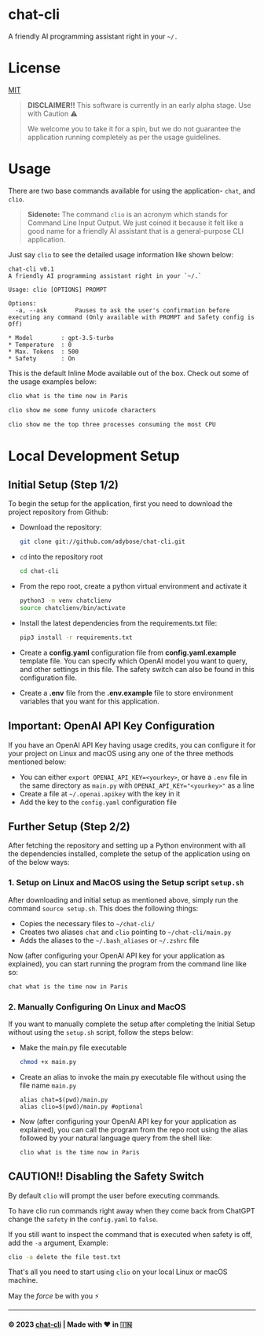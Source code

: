 # chat-cli
A friendly AI programming assistant right in your `~/.`


# License
[MIT](LICENSE)


> **DISCLAIMER!!** This software is currently in an early alpha stage. Use with Caution ⚠️
>
> We welcome you to take it for a spin, but we do not guarantee the application running completely as per the usage guidelines.


# Usage
There are two base commands available for using the application- 
`chat`, and `clio`.

> **Sidenote:** The command `clio` is an acronym which stands for Command Line Input Output. We just coined it because it felt like a good name for a friendly AI assistant that is a general-purpose CLI application.

Just say `clio` to see the detailed usage information like shown below:
```
chat-cli v0.1
A friendly AI programming assistant right in your `~/.`

Usage: clio [OPTIONS] PROMPT

Options:
  -a, --ask        Pauses to ask the user's confirmation before executing any command (Only available with PROMPT and Safety config is Off)

* Model        : gpt-3.5-turbo
* Temperature  : 0
* Max. Tokens  : 500
* Safety       : On
```
This is the default Inline Mode available out of the box. Check out some of the usage examples below:
```bash
clio what is the time now in Paris

clio show me some funny unicode characters

clio show me the top three processes consuming the most CPU
```


# Local Development Setup

## Initial Setup (Step 1/2)
To begin the setup for the application, first you need to download the project repository from Github:
- Download the repository:
  ```bash
  git clone git://github.com/adybose/chat-cli.git
  ```
- `cd` into the repository root
  ```bash
  cd chat-cli
  ```
- From the repo root, create a python virtual environment and activate it
  ```bash
  python3 -m venv chatclienv
  source chatclienv/bin/activate
  ```
- Install the latest dependencies from the requirements.txt file:
  ```bash
  pip3 install -r requirements.txt
  ```

- Create a **config.yaml** configuration file from **config.yaml.example** template file. You can specify which OpenAI model you want to query, and other settings in this file. The safety switch can also be found in this configuration file.
- Create a **.env** file from the **.env.example** file to store environment variables that you want for this application.


## Important: OpenAI API Key Configuration
If you have an OpenAI API Key having usage credits, you can configure it for your project on Linux and macOS using any one of the three methods mentioned below:
- You can either `export OPENAI_API_KEY=<yourkey>`, or have a `.env` file in the same directory as `main.py` with `OPENAI_API_KEY="<yourkey>"` as a line
- Create a file at `~/.openai.apikey` with the key in it
- Add the key to the `config.yaml` configuration file

## Further Setup (Step 2/2)
After fetching the repository and setting up a Python environment with all the dependencies installed, complete the setup of the application using on of the below ways:

### 1. Setup on Linux and MacOS using the Setup script `setup.sh`
After downloading and initial setup as mentioned above, simply run the command `source setup.sh`. This does the following things:
- Copies the necessary files to `~/chat-cli/`
- Creates two aliases `chat` and `clio` pointing to `~/chat-cli/main.py`
- Adds the aliases to the `~/.bash_aliases` or `~/.zshrc` file

Now (after configuring your OpenAI API key for your application as explained), you can start running the program from the command line like so:
```bash
chat what is the time now in Paris
```

### 2. Manually Configuring On Linux and MacOS
If you want to manually complete the setup after completing the Initial Setup without using the `setup.sh` script, follow the steps below:
- Make the main.py file executable
  ```bash
  chmod +x main.py
  ```
- Create an alias to invoke the main.py executable file without using the file name `main.py`
  ```
  alias chat=$(pwd)/main.py
  alias clio=$(pwd)/main.py #optional
  ```
- Now (after configuring your OpenAI API key for your application as explained), you can call the program from the repo root using the alias followed by your natural language query from the shell like:
  ```
  clio what is the time now in Paris
  ```


## CAUTION!! Disabling the Safety Switch
By default `clio` will prompt the user before executing commands. 

To have clio run commands right away when they come back from ChatGPT change the `safety` in the `config.yaml` to `false`.

If you still want to inspect the command that is executed when safety is off, add the `-a` argument, Example:
```bash
clio -a delete the file test.txt
```

That's all you need to start using `clio` on your local Linux or macOS machine.

May the _force_ be with you ⚡

---
#### ©️ 2023 [chat-cli](https://github.com/adybose/chat-cli/) | Made with  ❤️  in  🇮🇳
